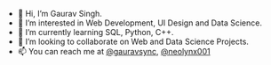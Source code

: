 - 👋 Hi, I’m Gaurav Singh.
- 👀 I’m interested in Web Development, UI Design and Data Science. 
- 🌱 I’m currently learning SQL, Python, C++.
- 💞️ I’m looking to collaborate on Web and Data Science Projects.
- 📫 You can reach me at [@gauravsync](https://twitter.com/gauravsync), [@neolynx001](https://www.instagram.com/neolynx001) 

<!---
grv-sngh/grv-sngh is a ✨ special ✨ repository because its `README.md` (this file) appears on your GitHub profile.
You can click the Preview link to take a look at your changes.
--->
